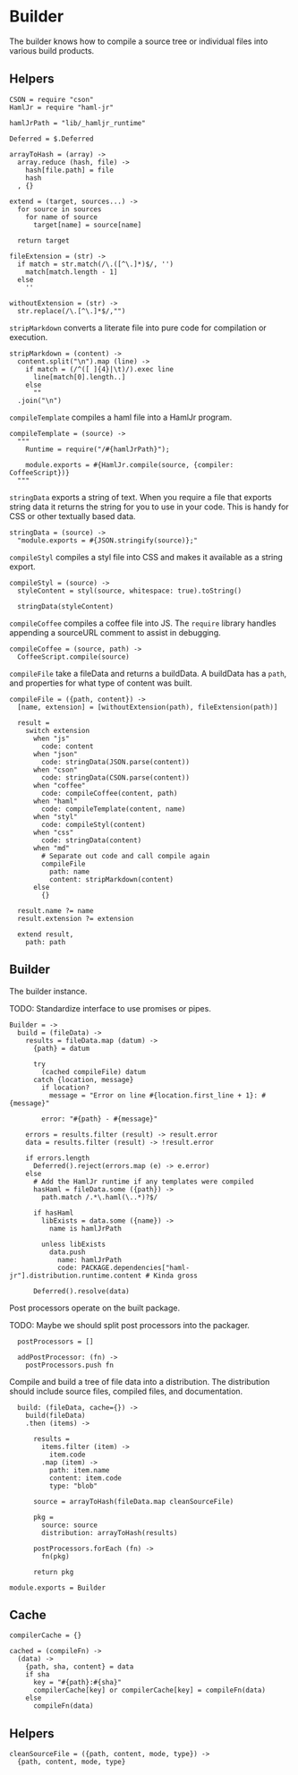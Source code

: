 Builder
=======

The builder knows how to compile a source tree or individual files into various
build products.

Helpers
-------
    CSON = require "cson"
    HamlJr = require "haml-jr"

    hamlJrPath = "lib/_hamljr_runtime"

    Deferred = $.Deferred

    arrayToHash = (array) ->
      array.reduce (hash, file) ->
        hash[file.path] = file
        hash
      , {}

    extend = (target, sources...) ->
      for source in sources
        for name of source
          target[name] = source[name]

      return target

    fileExtension = (str) ->
      if match = str.match(/\.([^\.]*)$/, '')
        match[match.length - 1]
      else
        ''

    withoutExtension = (str) ->
      str.replace(/\.[^\.]*$/,"")

`stripMarkdown` converts a literate file into pure code for compilation or execution.

    stripMarkdown = (content) ->
      content.split("\n").map (line) ->
        if match = (/^([ ]{4}|\t)/).exec line
          line[match[0].length..]
        else
          ""
      .join("\n")

`compileTemplate` compiles a haml file into a HamlJr program.

    compileTemplate = (source) ->
      """
        Runtime = require("/#{hamlJrPath}");

        module.exports = #{HamlJr.compile(source, {compiler: CoffeeScript})}
      """

`stringData` exports a string of text. When you require a file that exports
string data it returns the string for you to use in your code. This is handy for
CSS or other textually based data.

    stringData = (source) ->
      "module.exports = #{JSON.stringify(source)};"

`compileStyl` compiles a styl file into CSS and makes it available as a string
export.

    compileStyl = (source) ->
      styleContent = styl(source, whitespace: true).toString()

      stringData(styleContent)

`compileCoffee` compiles a coffee file into JS. The `require` library handles
appending a sourceURL comment to assist in debugging.

    compileCoffee = (source, path) ->
      CoffeeScript.compile(source)

`compileFile` take a fileData and returns a buildData. A buildData has a `path`,
and properties for what type of content was built.

    compileFile = ({path, content}) ->
      [name, extension] = [withoutExtension(path), fileExtension(path)]

      result =
        switch extension
          when "js"
            code: content
          when "json"
            code: stringData(JSON.parse(content))
          when "cson"
            code: stringData(CSON.parse(content))
          when "coffee"
            code: compileCoffee(content, path)
          when "haml"
            code: compileTemplate(content, name)
          when "styl"
            code: compileStyl(content)
          when "css"
            code: stringData(content)
          when "md"
            # Separate out code and call compile again
            compileFile
              path: name
              content: stripMarkdown(content)
          else
            {}

      result.name ?= name
      result.extension ?= extension

      extend result,
        path: path

Builder
-------

The builder instance.

TODO: Standardize interface to use promises or pipes.

    Builder = ->
      build = (fileData) ->
        results = fileData.map (datum) ->
          {path} = datum

          try
            (cached compileFile) datum
          catch {location, message}
            if location?
              message = "Error on line #{location.first_line + 1}: #{message}"

            error: "#{path} - #{message}"

        errors = results.filter (result) -> result.error
        data = results.filter (result) -> !result.error

        if errors.length
          Deferred().reject(errors.map (e) -> e.error)
        else
          # Add the HamlJr runtime if any templates were compiled
          hasHaml = fileData.some ({path}) ->
            path.match /.*\.haml(\..*)?$/

          if hasHaml
            libExists = data.some ({name}) ->
              name is hamlJrPath

            unless libExists
              data.push
                name: hamlJrPath
                code: PACKAGE.dependencies["haml-jr"].distribution.runtime.content # Kinda gross

          Deferred().resolve(data)

Post processors operate on the built package.

TODO: Maybe we should split post processors into the packager.

      postProcessors = []

      addPostProcessor: (fn) ->
        postProcessors.push fn

Compile and build a tree of file data into a distribution. The distribution should
include source files, compiled files, and documentation.

      build: (fileData, cache={}) ->
        build(fileData)
        .then (items) ->

          results =
            items.filter (item) ->
              item.code
            .map (item) ->
              path: item.name
              content: item.code
              type: "blob"

          source = arrayToHash(fileData.map cleanSourceFile)

          pkg =
            source: source
            distribution: arrayToHash(results)

          postProcessors.forEach (fn) ->
            fn(pkg)

          return pkg

    module.exports = Builder

Cache
-----

    compilerCache = {}

    cached = (compileFn) ->
      (data) ->
        {path, sha, content} = data
        if sha
          key = "#{path}:#{sha}"
          compilerCache[key] or compilerCache[key] = compileFn(data)
        else
          compileFn(data)

Helpers
-------

    cleanSourceFile = ({path, content, mode, type}) ->
      {path, content, mode, type}
